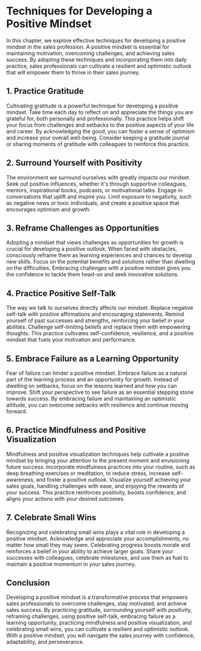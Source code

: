 Techniques for Developing a Positive Mindset
=====================================================

In this chapter, we explore effective techniques for developing a positive mindset in the sales profession. A positive mindset is essential for maintaining motivation, overcoming challenges, and achieving sales success. By adopting these techniques and incorporating them into daily practice, sales professionals can cultivate a resilient and optimistic outlook that will empower them to thrive in their sales journey.

1\. Practice Gratitude
---------------------

Cultivating gratitude is a powerful technique for developing a positive mindset. Take time each day to reflect on and appreciate the things you are grateful for, both personally and professionally. This practice helps shift your focus from challenges and setbacks to the positive aspects of your life and career. By acknowledging the good, you can foster a sense of optimism and increase your overall well-being. Consider keeping a gratitude journal or sharing moments of gratitude with colleagues to reinforce this practice.

2\. Surround Yourself with Positivity
------------------------------------

The environment we surround ourselves with greatly impacts our mindset. Seek out positive influences, whether it's through supportive colleagues, mentors, inspirational books, podcasts, or motivational talks. Engage in conversations that uplift and inspire you. Limit exposure to negativity, such as negative news or toxic individuals, and create a positive space that encourages optimism and growth.

3\. Reframe Challenges as Opportunities
--------------------------------------

Adopting a mindset that views challenges as opportunities for growth is crucial for developing a positive outlook. When faced with obstacles, consciously reframe them as learning experiences and chances to develop new skills. Focus on the potential benefits and solutions rather than dwelling on the difficulties. Embracing challenges with a positive mindset gives you the confidence to tackle them head-on and seek innovative solutions.

4\. Practice Positive Self-Talk
------------------------------

The way we talk to ourselves directly affects our mindset. Replace negative self-talk with positive affirmations and encouraging statements. Remind yourself of past successes and strengths, reinforcing your belief in your abilities. Challenge self-limiting beliefs and replace them with empowering thoughts. This practice cultivates self-confidence, resilience, and a positive mindset that fuels your motivation and performance.

5\. Embrace Failure as a Learning Opportunity
--------------------------------------------

Fear of failure can hinder a positive mindset. Embrace failure as a natural part of the learning process and an opportunity for growth. Instead of dwelling on setbacks, focus on the lessons learned and how you can improve. Shift your perspective to see failure as an essential stepping stone towards success. By embracing failure and maintaining an optimistic attitude, you can overcome setbacks with resilience and continue moving forward.

6\. Practice Mindfulness and Positive Visualization
--------------------------------------------------

Mindfulness and positive visualization techniques help cultivate a positive mindset by bringing your attention to the present moment and envisioning future success. Incorporate mindfulness practices into your routine, such as deep breathing exercises or meditation, to reduce stress, increase self-awareness, and foster a positive outlook. Visualize yourself achieving your sales goals, handling challenges with ease, and enjoying the rewards of your success. This practice reinforces positivity, boosts confidence, and aligns your actions with your desired outcomes.

7\. Celebrate Small Wins
-----------------------

Recognizing and celebrating small wins plays a vital role in developing a positive mindset. Acknowledge and appreciate your accomplishments, no matter how small they may seem. Celebrating progress boosts morale and reinforces a belief in your ability to achieve larger goals. Share your successes with colleagues, celebrate milestones, and use them as fuel to maintain a positive momentum in your sales journey.

Conclusion
----------

Developing a positive mindset is a transformative process that empowers sales professionals to overcome challenges, stay motivated, and achieve sales success. By practicing gratitude, surrounding yourself with positivity, reframing challenges, using positive self-talk, embracing failure as a learning opportunity, practicing mindfulness and positive visualization, and celebrating small wins, you can cultivate a resilient and optimistic outlook. With a positive mindset, you will navigate the sales journey with confidence, adaptability, and perseverance.
